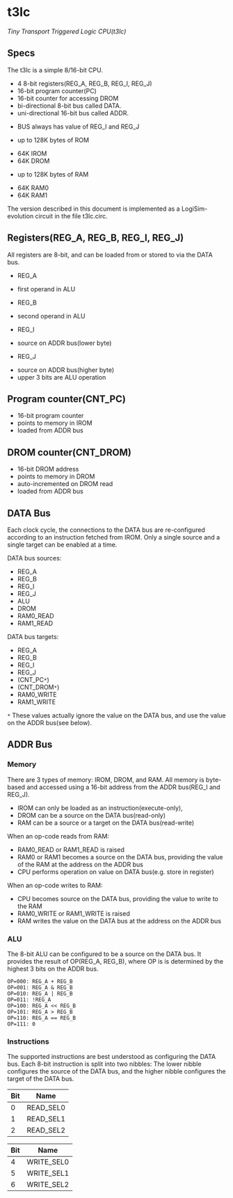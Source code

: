 # t3lc

*Tiny Transport Triggered Logic CPU(t3lc)*



## Specs

The t3lc is a simple 8/16-bit CPU.
 * 4 8-bit registers(REG_A, REG_B, REG_I, REG_J)
 * 16-bit program counter(PC)
 * 16-bit counter for accessing DROM
 * bi-directional 8-bit bus called DATA.
 * uni-directional 16-bit bus called ADDR.
  - BUS always has value of REG_I and REG_J
 * up to 128K bytes of ROM
  - 64K IROM
  - 64K DROM
 * up to 128K bytes of RAM
  - 64K RAM0
  - 64K RAM1

The version described in this document is implemented
as a LogiSim-evolution circuit in the file t3lc.circ.



## Registers(REG_A, REG_B, REG_I, REG_J)

All registers are 8-bit, and can be loaded from or stored to via the
DATA bus.

 * REG_A
  - first operand in ALU
 * REG_B
  - second operand in ALU
 * REG_I
  - source on ADDR bus(lower byte)
 * REG_J
  - source on ADDR bus(higher byte)
  - upper 3 bits are ALU operation



## Program counter(CNT_PC)

 * 16-bit program counter
 * points to memory in IROM
 * loaded from ADDR bus



## DROM counter(CNT_DROM)

 * 16-bit DROM address
 * points to memory in DROM
 * auto-incremented on DROM read
 * loaded from ADDR bus



## DATA Bus

Each clock cycle, the connections to the DATA bus are re-configured
according to an instruction fetched from IROM.
Only a single source and a single target can be enabled at a time.

DATA bus sources:
 * REG_A
 * REG_B
 * REG_I
 * REG_J
 * ALU
 * DROM
 * RAM0_READ
 * RAM1_READ

DATA bus targets:
 * REG_A
 * REG_B
 * REG_I
 * REG_J
 * (CNT_PC`*`)
 * (CNT_DROM`*`)
 * RAM0_WRITE
 * RAM1_WRITE

`*` These values actually ignore the value on the DATA bus, and use the
value on the ADDR bus(see below).


## ADDR Bus


### Memory

There are 3 types of memory: IROM, DROM, and RAM.
All memory is byte-based and accessed using a 16-bit address from the ADDR bus(REG_I and REG_J).
 - IROM can only be loaded as an instruction(execute-only),
 - DROM can be a source on the DATA bus(read-only)
 - RAM can be a source or a target on the DATA bus(read-write)

When an op-code reads from RAM:
 - RAM0_READ or RAM1_READ is raised
 - RAM0 or RAM1 becomes a source on the DATA bus,
   providing the value of the RAM at the address on the ADDR bus
 - CPU performs operation on value on DATA bus(e.g. store in register)

When an op-code writes to RAM:
 - CPU becomes source on the DATA bus,
   providing the value to write to the RAM
 - RAM0_WRITE or RAM1_WRITE is raised
 - RAM writes the value on the DATA bus at the address on the ADDR bus



### ALU

The 8-bit ALU can be configured to be a source on the DATA bus.
It provides the result of OP(REG_A, REG_B),
where OP is is determined by the highest 3 bits on the ADDR bus.

```
OP=000: REG_A + REG_B
OP=001: REG_A & REG_B
OP=010: REG_A | REG_B
OP=011: !REG_A
OP=100: REG_A << REG_B
OP=101: REG_A > REG_B
OP=110: REG_A == REG_B
OP=111: 0
```



### Instructions

The supported instructions are best understood as configuring the
DATA bus.
Each 8-bit instruction is split into two nibbles:
The lower nibble configures the source of the DATA bus,
and the higher nibble configures the target of the DATA bus.

| Bit  | Name
| ---- | -----
|    0 | READ_SEL0
|    1 | READ_SEL1
|    2 | READ_SEL2

| Bit  | Name
| ---- | -----
|    4 | WRITE_SEL0
|    5 | WRITE_SEL1
|    6 | WRITE_SEL2

